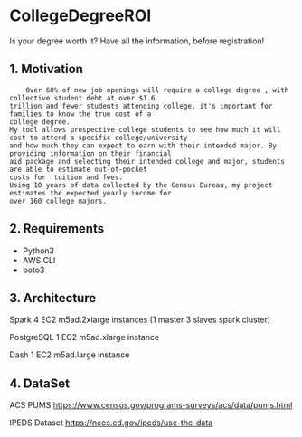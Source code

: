 # CollegeDegreeROI

Is your degree worth it? Have all the information, before registration!

## 1. Motivation

        Over 60% of new job openings will require a college degree , with collective student debt at over $1.6 
    trillion and fewer students attending college, it's important for families to know the true cost of a 
    college degree. 
    My tool allows prospective college students to see how much it will cost to attend a specific college/university 
    and how much they can expect to earn with their intended major. By providing information on their financial 
    aid package and selecting their intended college and major, students are able to estimate out-of-pocket 
    costs for  tuition and fees. 
    Using 10 years of data collected by the Census Bureau, my project estimates the expected yearly income for 
    over 160 college majors. 

## 2. Requirements

- Python3
- AWS CLI
- boto3

## 3. Architecture

Spark
4 EC2 m5ad.2xlarge instances (1 master 3 slaves spark cluster)

PostgreSQL
1 EC2 m5ad.xlarge instance

Dash
1 EC2 m5ad.large instance

## 4. DataSet

ACS PUMS https://www.census.gov/programs-surveys/acs/data/pums.html

IPEDS Dataset https://nces.ed.gov/ipeds/use-the-data


